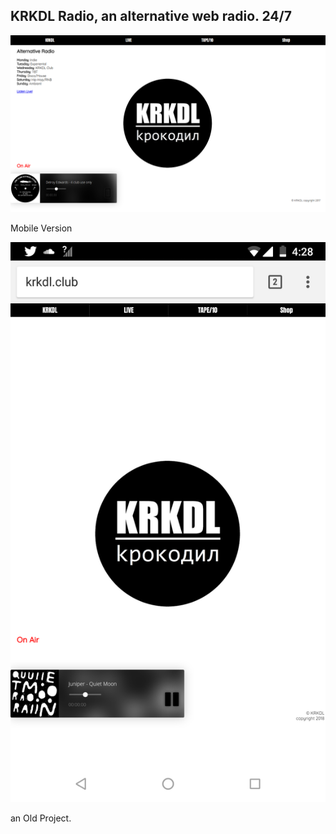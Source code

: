 ## KRKDL Radio, an alternative web radio. 24/7

![This is an image](https://github.com/stanleycharles/kRadio/blob/master/krkdl%20Radio%20Project.png)

Mobile Version

![This is an image](https://github.com/stanleycharles/kRadio/blob/master/krkdl%20Radio%20Mobile%20Version.png)

an Old Project.




